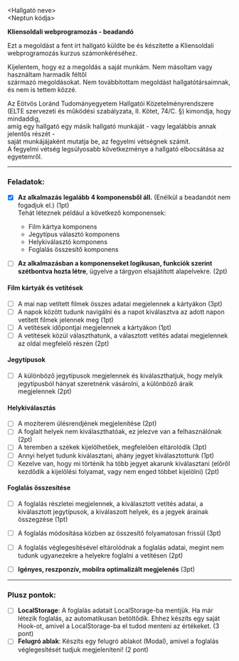 <Hallgató neve>  
<Neptun kódja>

**Kliensoldali webprogramozás - beadandó**

Ezt a megoldást a fent írt hallgató küldte be és készítette a Kliensoldali webprogramozás kurzus számonkéréséhez.

Kijelentem, hogy ez a megoldás a saját munkám. Nem másoltam vagy használtam harmadik féltől  
származó megoldásokat. Nem továbbítottam megoldást hallgatótársaimnak, és nem is tettem közzé.

Az Eötvös Loránd Tudományegyetem Hallgatói Közetelményrendszere  
(ELTE szervezeti és működési szabályzata, II. Kötet, 74/C. §) kimondja, hogy mindaddig,  
amíg egy hallgató egy másik hallgató munkáját - vagy legalábbis annak jelentős részét -  
saját munkájájaként mutatja be, az fegyelmi vétségnek számít.  
A fegyelmi vétség legsúlyosabb következménye a hallgató elbocsátása az egyetemről.

---

### Feladatok:

- [x] **Az alkalmazás legalább 4 komponensből áll.** (Enélkül a beadandót nem fogadjuk el.) (1pt)  
       Tehát léteznek például a következő komponensek:

    - Film kártya komponens
    - Jegytípus választó komponens
    - Helykiválasztó komponens
    - Foglalás összesítő komponens

- [ ] **Az alkalmazásban a komponenseket logikusan, funkciók szerint szétbontva hozta létre**, ügyelve a tárgyon elsajátított alapelvekre. (2pt)

#### Film kártyák és vetítések

- [ ] A mai nap vetített filmek összes adatai megjelennek a kártyákon (3pt)
- [ ] A napok között tudunk navigálni és a napot kiválasztva az adott napon vetített filmek jelennek meg (1pt)
- [ ] A vetítések időpontjai megjelennek a kártyákon (1pt)
- [ ] A vetítések közül választhatunk, a választott vetítés adatai megjelennek az oldal megfelelő részén (2pt)

#### Jegytípusok

- [ ] A különböző jegytípusok megjelennek és kiválaszthatjuk, hogy melyik jegytípusból hányat szeretnénk vásárolni, a különböző áraik megjelennek (2pt)

#### Helykiválasztás

- [ ] A moziterem ülésrendjének megjelenítése (2pt)
- [ ] A foglalt helyek nem kiválaszthatóak, ez jelezve van a felhasználónak (2pt)
- [ ] A teremben a székek kijelölhetőek, megfelelően eltárolódik (3pt)
- [ ] Annyi helyet tudunk kiválasztani, ahány jegyet kiválasztottunk (1pt)
- [ ] Kezelve van, hogy mi történik ha több jegyet akarunk kiválasztani (előről kezdődik a kijelölési folyamat, vagy nem enged többet kijelölni) (2pt)

#### Foglalás összesítése

- [ ] A foglalás részletei megjelennek, a kiválasztott vetítés adatai, a kiválasztott jegytípusok, a kiválaszott helyek, és a jegyek árainak összegzése (1pt)
- [ ] A foglalás módosítása közben az összesítő folyamatosan frissül (3pt)
- [ ] A foglalás véglegesítésével eltárolódnak a foglalás adatai, megint nem tudunk ugyanezekre a helyekre foglalni a vetítésen (2pt)

- [ ] **Igényes, reszponzív, mobilra optimalizált megjelenés** (3pt)

---

### Plusz pontok:

- [ ] **LocalStorage**: A foglalás adatait LocalStorage-ba mentjük. Ha már létezik foglalás, az automatikusan betöltődik. Ehhez készíts egy saját Hook-ot, amivel a LocalStorage-ba el tudod menteni az értékeket. (3 pont)
- [ ] **Felugró ablak**: Készíts egy felugró ablakot (Modal), amivel a foglalás véglegesítését tudjuk megjeleníteni! (2 pont)
